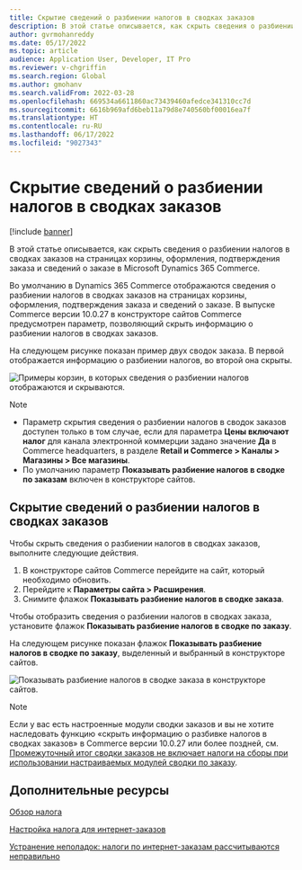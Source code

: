```yaml
---
title: Скрытие сведений о разбиении налогов в сводках заказов
description: В этой статье описывается, как скрыть сведения о разбиении налогов в сводках заказов на страницах корзины, оформления, подтверждения заказа и сведений о заказе в Microsoft Dynamics 365 Commerce.
author: gvrmohanreddy
ms.date: 05/17/2022
ms.topic: article
audience: Application User, Developer, IT Pro
ms.reviewer: v-chgriffin
ms.search.region: Global
ms.author: gmohanv
ms.search.validFrom: 2022-03-28
ms.openlocfilehash: 669534a6611860ac73439460afedce341310cc7d
ms.sourcegitcommit: 6616b969afd6beb11a79d8e740560bf00016ea7f
ms.translationtype: HT
ms.contentlocale: ru-RU
ms.lasthandoff: 06/17/2022
ms.locfileid: "9027343"
---
```

# <a name="hide-tax-breakup-information-in-order-summaries"></a>Скрытие сведений о разбиении налогов в сводках заказов

[!include [banner](includes/banner.md)]

В этой статье описывается, как скрыть сведения о разбиении налогов в сводках заказов на страницах корзины, оформления, подтверждения заказа и сведений о заказе в Microsoft Dynamics 365 Commerce.

Во умолчанию в Dynamics 365 Commerce отображаются сведения о разбиении налогов в сводках заказов на страницах корзины, оформления, подтверждения заказа и сведений о заказе. В выпуске Commerce версии 10.0.27 в конструкторе сайтов Commerce предусмотрен параметр, позволяющий скрыть информацию о разбиении налогов в сводках заказов.

На следующем рисунке показан пример двух сводок заказа. В первой отображается информацию о разбиении налогов, во второй она скрыты.

![Примеры корзин, в которых сведения о разбиении налогов отображаются и скрываются.](media/prices-include-sales-tax-e-Commerce.png)

> [!NOTE]
> - Параметр скрытия сведения о разбиении налогов в сводок заказов доступен только в том случае, если для параметра **Цены включают налог** для канала электронной коммерции задано значение **Да** в Commerce headquarters, в разделе **Retail и Commerce \> Каналы \> Магазины \> Все магазины**. 
> - По умолчанию параметр **Показывать разбиение налогов в сводке по заказам** включен в конструкторе сайтов.

## <a name="hide-tax-breakup-information-in-order-summaries"></a>Скрытие сведений о разбиении налогов в сводках заказов

Чтобы скрыть сведения о разбиении налогов в сводках заказов, выполните следующие действия.

1. В конструкторе сайтов Commerce перейдите на сайт, который необходимо обновить.
1. Перейдите к **Параметры сайта \> Расширения**.
1. Снимите флажок **Показывать разбиение налогов в сводке заказа**.

Чтобы отобразить сведения о разбиении налогов в сводках заказа, установите флажок **Показывать разбиение налогов в сводке по заказу**.  

На следующем рисунке показан флажок **Показывать разбиение налогов в сводке по заказу**, выделенный и выбранный в конструкторе сайтов.

![Показывать разбиение налогов в сводке заказа в конструкторе сайтов.](media/prices-include-sales-tax-e-Commerce-site-settings.png)

> [!NOTE]
> Если у вас есть настроенные модули сводки заказов и вы не хотите наследовать функцию «скрыть информацию о разбивке налогов в сводках заказов» в Commerce версии 10.0.27 или более поздней, см. [Промежуточный итог сводки заказов не включает налоги на сборы при использовании настраиваемых модулей сводки по заказу](troubleshoot/summary-taxes-custom-modules-10.0.27.md#resolution).

## <a name="additional-resources"></a>Дополнительные ресурсы

[Обзор налога](/finance/general-ledger/indirect-taxes-overview)

[Настройка налога для интернет-заказов](sales-tax-config.md)

[Устранение неполадок: налоги по интернет-заказам рассчитываются неправильно](troubleshoot/tax-miscalculated-online-order.md)
